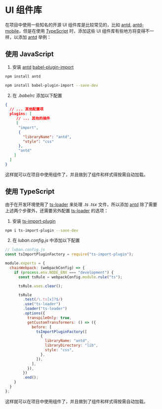 # UI 组件库

在项目中使用一些知名的开源 UI 组件库是比较常见的，比如 [antd](https://ant.design/docs/react/introduce-cn), [antd-mobile](https://mobile.ant.design/index-cn)，但是在使用 [TypeScript](http://www.typescriptlang.org/) 时，添加这些 UI 组件库有些地方将变得不一样，以添加 [antd](https://ant.design/docs/react/introduce-cn) 举例：

## 使用 JavaScript

1. 安装 [antd](https://ant.design/docs/react/introduce-cn) [babel-plugin-import](https://github.com/ant-design/babel-plugin-import)
```bash
npm install antd
```

```bash
npm install babel-plugin-import --save-dev
```

2. 在 *.babelrc* 添加以下配置

```json
{
  // ... 其他配置项
  plugins: [
     // ... 其他的插件
     [
      "import",
      {
        "libraryName": "antd",
        "style": "css"
      },
      "antd"
    ]
  ]
}
```

这样就可以在项目中使用组件了，并且做到了组件和样式得按需自动加载。


## 使用 TypeScript

由于在开发环境使用了 [ts-loader](github.com/TypeStrong/ts-loader) 来处理 *.ts* *.tsx* 文件，所以添加 [antd](https://ant.design/docs/react/introduce-cn) 除了需要上述两个步骤外，还需要另外配置 [ts-loader](github.com/TypeStrong/ts-loader) 的选项：

1. 安装 [ts-import-plugin](https://github.com/Brooooooklyn/ts-import-plugin)
```bash
npm i ts-import-plugin --save-dev
```

2. 在 *luban.config.js* 中添加以下配置
```javascript
// luban.config.js
const tsImportPluginFactory = require("ts-import-plugin");

module.exports = {
  chainWebpack: (webpackConfig) => {
    if (process.env.NODE_ENV === "development") {
      const tsRule = webpackConfig.module.rule("ts");

      tsRule.uses.clear();

      tsRule
        .test(/\.ts[x]?$/)
        .use("ts-loader")
        .loader("ts-loader")
        .options({
          transpileOnly: true,
          getCustomTransformers: () => ({
            before: [
              tsImportPluginFactory([
                {
                  libraryName: "antd",
                  libraryDirectory: "lib",
                  style: "css",
                },
              ]),
            ],
          }),
        })
        .end();
    }
  }
};
```

这样就可以在项目中使用组件了，并且做到了组件和样式得按需自动加载。
